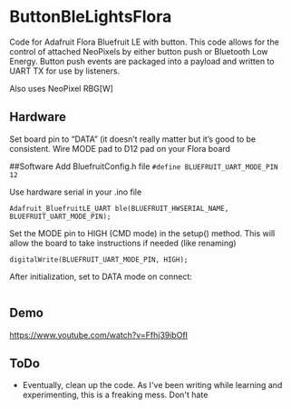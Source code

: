 # ButtonBleLightsFlora
Code for Adafruit Flora Bluefruit LE with button. This code allows for the control of attached NeoPixels by either button push or Bluetooth Low Energy. Button push events are packaged into a payload and written to UART TX for use by listeners.

Also uses NeoPixel RBG[W]

## Hardware
Set board pin to “DATA” (it doesn’t really matter but it’s good to be consistent.
Wire MODE pad to D12 pad on your Flora board

##Software
Add BluefruitConfig.h file
```#define BLUEFRUIT_UART_MODE_PIN        12 ```

Use hardware serial in your .ino file

```Adafruit_BluefruitLE_UART ble(BLUEFRUIT_HWSERIAL_NAME, BLUEFRUIT_UART_MODE_PIN); ```

Set the MODE pin to HIGH (CMD mode) in the setup() method. This will allow the board to take instructions if needed (like renaming)

``` // Set Flora Bluefruit LE to CMD mode
digitalWrite(BLUEFRUIT_UART_MODE_PIN, HIGH); 
```

After initialization, set to DATA mode on connect:

``` ble.setMode(BLUEFRUIT_MODE_DATA); 
```

## Demo
https://www.youtube.com/watch?v=Ffhj39ibOfI

## ToDo
* Eventually, clean up the code. As I've been writing while learning and experimenting, this is a freaking mess. Don't hate